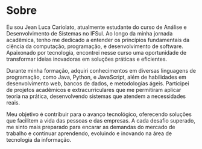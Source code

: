 # Sobre

Eu sou Jean Luca Cariolato, atualmente estudante do curso de Análise e Desenvolvimento de Sistemas no IFSul. Ao longo da minha jornada acadêmica, tenho me dedicado a entender os princípios fundamentais da ciência da computação, programação, e desenvolvimento de software. Apaixonado por tecnologia, encontrei nesse curso uma oportunidade de transformar ideias inovadoras em soluções práticas e eficientes.

Durante minha formação, adquiri conhecimentos em diversas linguagens de programação, como Java, Python, e JavaScript, além de habilidades em desenvolvimento web, bancos de dados, e metodologias ágeis. Participei de projetos acadêmicos e extracurriculares que me permitiram aplicar teoria na prática, desenvolvendo sistemas que atendem a necessidades reais.

Meu objetivo é contribuir para o avanço tecnológico, oferecendo soluções que facilitem a vida das pessoas e das empresas. A cada desafio superado, me sinto mais preparado para encarar as demandas do mercado de trabalho e continuar aprendendo, evoluindo e inovando na área de tecnologia da informação.